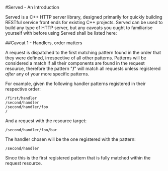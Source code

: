 #Served - An Introduction

Served is a C++ HTTP server library, designed primarily for quickly building RESTful service front ends for existing C++ projects. Served can be used to build any type of HTTP server, but any caveats you ought to familiarise yourself with before using Served shall be listed here:

##Caveat 1 - Handlers, order matters

A request is dispatched to the first matching pattern found in the order that they were defined, irrespective of all other patterns. Patterns will be considered a match if all their components are found in the request resource, therefore the pattern "**/**" will match all requests unless registered *after* any of your more specific patterns.

For example, given the following handler patterns registered in their respective order:

```
/first/handler
/second/handler
/second/handler/foo
/
```

And a request with the resource target:

```
/second/handler/foo/bar
```

The handler chosen will be the one registered with the pattern:

```
/second/handler
```

Since this is the first registered pattern that is fully matched within the request resource.
